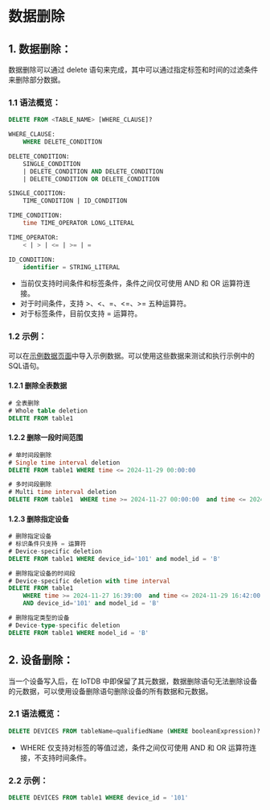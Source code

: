 <!--

    Licensed to the Apache Software Foundation (ASF) under one
    or more contributor license agreements.  See the NOTICE file
    distributed with this work for additional information
    regarding copyright ownership.  The ASF licenses this file
    to you under the Apache License, Version 2.0 (the
    "License"); you may not use this file except in compliance
    with the License.  You may obtain a copy of the License at
    
        http://www.apache.org/licenses/LICENSE-2.0
    
    Unless required by applicable law or agreed to in writing,
    software distributed under the License is distributed on an
    "AS IS" BASIS, WITHOUT WARRANTIES OR CONDITIONS OF ANY
    KIND, either express or implied.  See the License for the
    specific language governing permissions and limitations
    under the License.

-->

# 数据删除

## 1. 数据删除：

数据删除可以通过 delete 语句来完成，其中可以通过指定标签和时间的过滤条件来删除部分数据。

### 1.1 语法概览：

```SQL
DELETE FROM <TABLE_NAME> [WHERE_CLAUSE]?

WHERE_CLAUSE:
    WHERE DELETE_CONDITION

DELETE_CONDITION:
    SINGLE_CONDITION
    | DELETE_CONDITION AND DELETE_CONDITION
    | DELETE_CONDITION OR DELETE_CONDITION

SINGLE_CODITION:
    TIME_CONDITION | ID_CONDITION

TIME_CONDITION:
    time TIME_OPERATOR LONG_LITERAL

TIME_OPERATOR:
    < | > | <= | >= | =

ID_CONDITION:
    identifier = STRING_LITERAL
```

- 当前仅支持时间条件和标签条件，条件之间仅可使用 AND 和 OR 运算符连接。
- 对于时间条件，支持 >、<、=、<=、>= 五种运算符。
- 对于标签条件，目前仅支持 = 运算符。

### 1.2 示例：

可以在[示例数据页面](../Basic-Concept/Sample-Data.md)中导入示例数据。可以使用这些数据来测试和执行示例中的SQL语句。

#### 1.2.1 删除全表数据

```SQL
# 全表删除
# Whole table deletion
DELETE FROM table1
```

#### 1.2.2 删除一段时间范围

```SQL
# 单时间段删除
# Single time interval deletion
DELETE FROM table1 WHERE time <= 2024-11-29 00:00:00

# 多时间段删除
# Multi time interval deletion
DELETE FROM table1  WHERE time >= 2024-11-27 00:00:00  and time <= 2024-11-29 00:00:00
```

#### 1.2.3 删除指定设备

```SQL
# 删除指定设备
# 标识条件只支持 = 运算符
# Device-specific deletion
DELETE FROM table1 WHERE device_id='101' and model_id = 'B'

# 删除指定设备的时间段
# Device-specific deletion with time interval
DELETE FROM table1 
    WHERE time >= 2024-11-27 16:39:00  and time <= 2024-11-29 16:42:00 
    AND device_id='101' and model_id = 'B'

# 删除指定类型的设备
# Device-type-specific deletion
DELETE FROM table1 WHERE model_id = 'B'
```

## 2. 设备删除：

当一个设备写入后，在 IoTDB 中即保留了其元数据，数据删除语句无法删除设备的元数据，可以使用设备删除语句删除设备的所有数据和元数据。

### 2.1 语法概览：

```SQL
DELETE DEVICES FROM tableName=qualifiedName (WHERE booleanExpression)?
```

- WHERE 仅支持对标签的等值过滤，条件之间仅可使用 AND 和 OR 运算符连接，不支持时间条件。

### 2.2 示例：

```SQL
DELETE DEVICES FROM table1 WHERE device_id = '101'
```